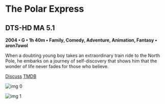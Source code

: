 # The Polar Express

## DTS-HD MA 5.1

**2004 • G • 1h 40m • Family, Comedy, Adventure, Animation, Fantasy • aron7awol**

When a doubting young boy takes an extraordinary train ride to the North Pole, he embarks on a journey of self-discovery that shows him that the wonder of life never fades for those who believe.

[Discuss](https://www.avsforum.com/threads/bass-eq-for-filtered-movies.2995212/post-57459056)  [TMDB](5255)

![img 0](https://i.imgur.com/wk8lozv.jpg)

![img 1](https://i.imgur.com/URuPv4r.jpg)

